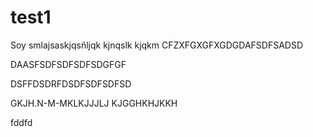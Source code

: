 # test1

Soy smlajsaskjqsñljqk kjnqslk kjqkm
CFZXFGXGFXGDGDAFSDFSADSD




DAASFSDFSDFSDFSDGFGF

DSFFDSDRFDSDFSDFSDFSD


GKJH.N-M-MKLKJJJLJ
KJGGHKHJKKH

fddfd
